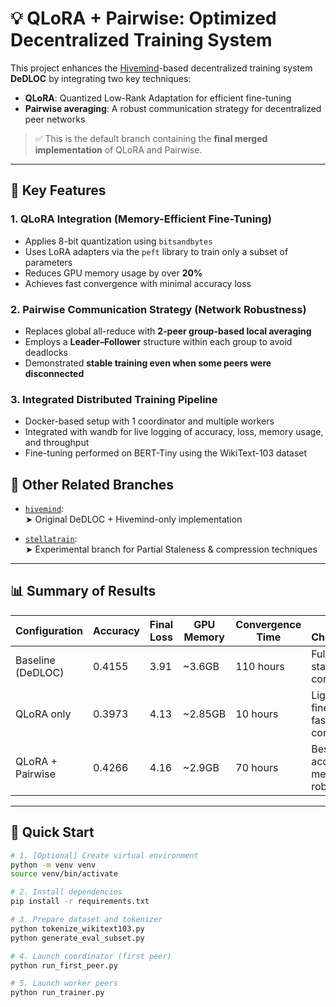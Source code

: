 # 💡 QLoRA + Pairwise: Optimized Decentralized Training System

This project enhances the [Hivemind](https://github.com/learning-at-home/hivemind)-based decentralized training system **DeDLOC** by integrating two key techniques:
- **QLoRA**: Quantized Low-Rank Adaptation for efficient fine-tuning
- **Pairwise averaging**: A robust communication strategy for decentralized peer networks

> ✅ This is the default branch containing the **final merged implementation** of QLoRA and Pairwise.

---

## 🔧 Key Features

### 1. QLoRA Integration (Memory-Efficient Fine-Tuning)
- Applies 8-bit quantization using `bitsandbytes`  
- Uses LoRA adapters via the `peft` library to train only a subset of parameters  
- Reduces GPU memory usage by over **20%**
- Achieves fast convergence with minimal accuracy loss

### 2. Pairwise Communication Strategy (Network Robustness)
- Replaces global all-reduce with **2-peer group-based local averaging**
- Employs a **Leader–Follower** structure within each group to avoid deadlocks
- Demonstrated **stable training even when some peers were disconnected**

### 3. Integrated Distributed Training Pipeline
- Docker-based setup with 1 coordinator and multiple workers  
- Integrated with wandb for live logging of accuracy, loss, memory usage, and throughput  
- Fine-tuning performed on BERT-Tiny using the WikiText-103 dataset

## 🔀 Other Related Branches

- [`hivemind`](https://github.com/your_repo/tree/hivemind):  
  ➤ Original DeDLOC + Hivemind-only implementation

- [`stellatrain`](https://github.com/your_repo/tree/stellatrain):  
  ➤ Experimental branch for Partial Staleness & compression techniques

---

## 📊 Summary of Results

| Configuration         | Accuracy | Final Loss | GPU Memory | Convergence Time | Key Characteristics                          |
|-----------------------|----------|------------|-------------|------------------|-----------------------------------------------|
| Baseline (DeDLOC)     | 0.4155   | 3.91       | ~3.6GB      | 110 hours        | Full training, stable convergence             |
| QLoRA only            | 0.3973   | 4.13       | ~2.85GB     | 10 hours         | Lightweight fine-tuning, fastest convergence  |
| QLoRA + Pairwise      | 0.4266   | 4.16       | ~2.9GB      | 70 hours         | Best balance of accuracy, memory & robustness |

---

## 🚀 Quick Start

```bash
# 1. [Optional] Create virtual environment
python -m venv venv
source venv/bin/activate

# 2. Install dependencies
pip install -r requirements.txt

# 3. Prepare dataset and tokenizer
python tokenize_wikitext103.py
python generate_eval_subset.py

# 4. Launch coordinator (first peer)
python run_first_peer.py

# 5. Launch worker peers
python run_trainer.py